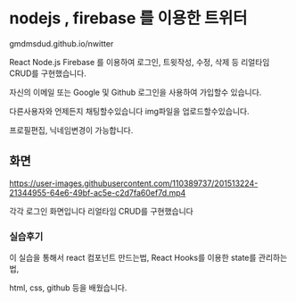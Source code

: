 # nodejs , firebase 를 이용한 트위터

gmdmsdud.github.io/nwitter


React Node.js Firebase 를 이용하여
로그인, 트윗작성, 수정, 삭제 등 리얼타임CRUD를 구현했습니다.

자신의 이메일 또는 Google 및 Github 로그인을 사용하여 가입할수 있습니다.

다른사용자와 언제든지 채팅할수있습니다 img파일을 업로드할수있습니다.

프로필편집, 닉네임변경이 가능합니다.


## 화면

https://user-images.githubusercontent.com/110389737/201513224-21344955-64e6-49bf-ac5e-c2d7fa60ef7d.mp4


각각 로그인 화면입니다 리얼타임 CRUD를 구현했습니다

### 실습후기

이 실습을 통해서 react 컴포넌트 만드는법, React Hooks를 이용한 state를 관리하는법,

html, css, github 등을 배웠습니다.

